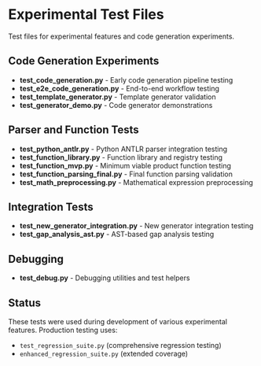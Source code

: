 # Experimental Test Files

Test files for experimental features and code generation experiments.

## Code Generation Experiments
- **test_code_generation.py** - Early code generation pipeline testing
- **test_e2e_code_generation.py** - End-to-end workflow testing  
- **test_template_generator.py** - Template generator validation
- **test_generator_demo.py** - Code generator demonstrations

## Parser and Function Tests
- **test_python_antlr.py** - Python ANTLR parser integration testing
- **test_function_library.py** - Function library and registry testing
- **test_function_mvp.py** - Minimum viable product function testing
- **test_function_parsing_final.py** - Final function parsing validation
- **test_math_preprocessing.py** - Mathematical expression preprocessing

## Integration Tests
- **test_new_generator_integration.py** - New generator integration testing
- **test_gap_analysis_ast.py** - AST-based gap analysis testing

## Debugging
- **test_debug.py** - Debugging utilities and test helpers

## Status
These tests were used during development of various experimental features.
Production testing uses:
- `test_regression_suite.py` (comprehensive regression testing)
- `enhanced_regression_suite.py` (extended coverage)

